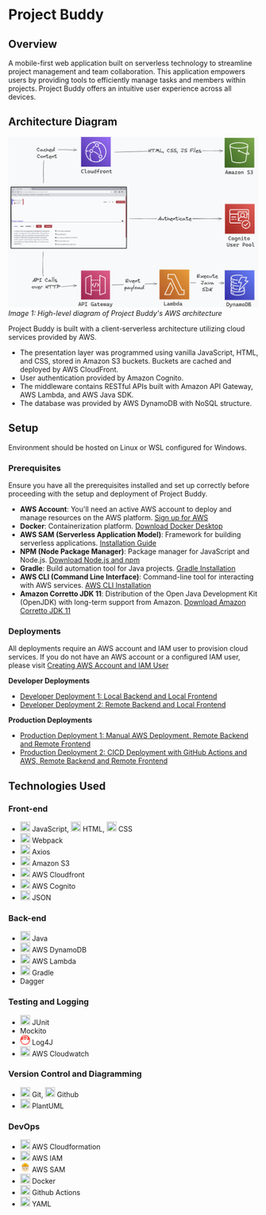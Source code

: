 # Project Buddy

## Overview

A mobile-first web application built on serverless technology to streamline project management and team collaboration. This application empowers users by providing tools to efficiently manage tasks and members within projects. Project Buddy offers an intuitive user experience across all devices.

## Architecture Diagram

![Architecture Diagram](resources/readme-images/aws-infrastructure.png)
_Image 1: High-level diagram of Project Buddy's AWS architecture_

Project Buddy is built with a client-serverless architecture utilizing cloud services provided by AWS.

- The presentation layer was programmed using vanilla JavaScript, HTML, and CSS, stored in Amazon S3 buckets. Buckets are cached and deployed by AWS CloudFront.
- User authentication provided by Amazon Cognito.
- The middleware contains RESTful APIs built with Amazon API Gateway, AWS Lambda, and AWS Java SDK.
- The database was provided by AWS DynamoDB with NoSQL structure.

## Setup

Environment should be hosted on Linux or WSL configured for Windows.

### Prerequisites

Ensure you have all the prerequisites installed and set up correctly before proceeding with the setup and deployment of Project Buddy.

- **AWS Account**: You'll need an active AWS account to deploy and manage resources on the AWS platform. [Sign up for AWS](https://aws.amazon.com/free/)
- **Docker**: Containerization platform. [Download Docker Desktop](https://www.docker.com/products/docker-desktop)
- **AWS SAM (Serverless Application Model)**: Framework for building serverless applications. [Installation Guide](https://docs.aws.amazon.com/serverless-application-model/latest/developerguide/serverless-sam-cli-install.html)
- **NPM (Node Package Manager)**: Package manager for JavaScript and Node.js. [Download Node.js and npm](https://nodejs.org/en/download/)
- **Gradle**: Build automation tool for Java projects. [Gradle Installation](https://gradle.org/install/)
- **AWS CLI (Command Line Interface)**: Command-line tool for interacting with AWS services. [AWS CLI Installation](https://docs.aws.amazon.com/cli/latest/userguide/cli-chap-install.html)
- **Amazon Corretto JDK 11**: Distribution of the Open Java Development Kit (OpenJDK) with long-term support from Amazon. [Download Amazon Corretto JDK 11](https://docs.aws.amazon.com/corretto/latest/corretto-11-ug/downloads-list.html)

### Deployments

All deployments require an AWS account and IAM user to provision cloud services.
If you do not have an AWS account or a configured IAM user, please visit [Creating AWS Account and IAM User](resources/readme-setup-instructions/CREATING-AWS-ACCOUNT-AND-IAM-USER.md)

**Developer Deployments**

- [Developer Deployment 1: Local Backend and Local Frontend](resources/readme-setup-instructions/DEV-DEPLOYMENT-1-LOCAL-BACKEND-AND-LOCAL-FRONTEND.md)
- [Developer Deployment 2: Remote Backend and Local Frontend](resources/readme-setup-instructions/DEV-DEPLOYMENT-2-REMOTE-BACKEND-AND-LOCAL-FRONTEND.md)

**Production Deployments**

- [Production Deployment 1: Manual AWS Deployment, Remote Backend and Remote Frontend](resources/readme-setup-instructions/PROD-DEPLOYMENT-1-MANUAL.md)
- [Production Deployment 2: CICD Deployment with GitHub Actions and AWS, Remote Backend and Remote Frontend](resources/readme-setup-instructions/PROD-DEPLOYMENT-2-CICD.md)

## Technologies Used

### Front-end

- <img src="https://icon.icepanel.io/Technology/svg/JavaScript.svg" width="20" height="20"> JavaScript, <img src="https://icon.icepanel.io/Technology/svg/HTML5.svg" width="20" height="20"> HTML, <img src="https://icon.icepanel.io/Technology/svg/CSS3.svg" width="20" height="20"> CSS
- <img src="https://icon.icepanel.io/Technology/svg/Webpack.svg" width="20" height="20"> Webpack
- <img src="https://icon.icepanel.io/Technology/svg/Azios.svg" width="20" height="20"> Axios
- <img src="https://icon.icepanel.io/AWS/svg/Storage/Simple-Storage-Service.svg" width="20" height="20"> Amazon S3
- <img src="https://icon.icepanel.io/AWS/svg/Networking-Content-Delivery/CloudFront.svg" width="20" height="20"> AWS Cloudfront
- <img src="https://icon.icepanel.io/AWS/svg/Security-Identity-Compliance/Cognito.svg" width="20" height="20"> AWS Cognito
- <img src="https://icon.icepanel.io/Technology/png-shadow-512/JSON.png" width="20" height="20"> JSON

### Back-end

- <img src="https://icon.icepanel.io/Technology/svg/Java.svg" width="20" height="20"> Java
- <img src="https://icon.icepanel.io/AWS/svg/Database/DynamoDB.svg" width="20" height="20"> AWS DynamoDB
- <img src="https://icon.icepanel.io/AWS/svg/Compute/Lambda.svg" width="20" height="20"> AWS Lambda
- <img src="https://icon.icepanel.io/Technology/png-shadow-512/Gradle.png" width="20" height="20"> Gradle
- Dagger

### Testing and Logging

- <img src="https://icon.icepanel.io/Technology/svg/JUnit.svg" width="20" height="20"> JUnit
- Mockito
- <img src="resources/readme-images/tech-stack-icons/log4j.jpg" width="20" height="20"> Log4J
- <img src="https://icon.icepanel.io/AWS/svg/Management-Governance/CloudWatch.svg" width="20" height="20"> AWS Cloudwatch

### Version Control and Diagramming

- <img src="https://icon.icepanel.io/Technology/svg/Git.svg" width="20" height="20"> Git, <img src="https://icon.icepanel.io/Technology/png-shadow-512/GitHub.png" width="20" height="20"> Github
- <img src="https://icon.icepanel.io/Technology/svg/Unified-Modelling-Language-%28UML%29.svg" width="20" height="20"> PlantUML

### DevOps

- <img src="https://icon.icepanel.io/AWS/svg/Management-Governance/CloudFormation.svg" width="20" height="20"> AWS Cloudformation
- <img src="https://icon.icepanel.io/AWS/svg/Security-Identity-Compliance/IAM-Identity-Center.svg" width="20" height="20"> AWS IAM
- <img src="resources/readme-images/tech-stack-icons/sam.svg" width="20" height="20"> AWS SAM
- <img src="https://icon.icepanel.io/Technology/svg/Docker.svg" width="20" height="20"> Docker
- <img src="https://icon.icepanel.io/Technology/svg/GitHub-Actions.svg" width="20" height="20"> Github Actions
- <img src="https://icon.icepanel.io/Technology/png-shadow-512/YAML.png" width="20" height="20"> YAML
